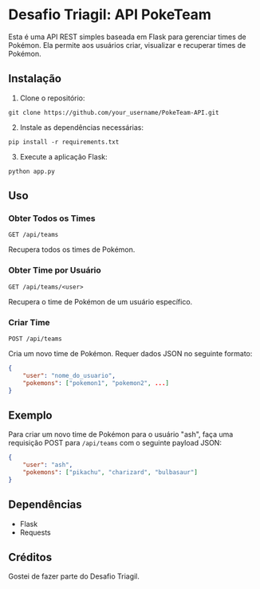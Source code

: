 # Desafio Triagil: API PokeTeam

Esta é uma API REST simples baseada em Flask para gerenciar times de Pokémon. Ela permite aos usuários criar, visualizar e recuperar times de Pokémon.

## Instalação

1. Clone o repositório:

```
git clone https://github.com/your_username/PokeTeam-API.git
```

2. Instale as dependências necessárias:

```
pip install -r requirements.txt
```

3. Execute a aplicação Flask:

```
python app.py
```

## Uso

### Obter Todos os Times

```
GET /api/teams
```

Recupera todos os times de Pokémon.

### Obter Time por Usuário

```
GET /api/teams/<user>
```

Recupera o time de Pokémon de um usuário específico.

### Criar Time

```
POST /api/teams
```

Cria um novo time de Pokémon. Requer dados JSON no seguinte formato:

```json
{
    "user": "nome_do_usuario",
    "pokemons": ["pokemon1", "pokemon2", ...]
}
```

## Exemplo

Para criar um novo time de Pokémon para o usuário "ash", faça uma requisição POST para `/api/teams` com o seguinte payload JSON:

```json
{
    "user": "ash",
    "pokemons": ["pikachu", "charizard", "bulbasaur"]
}
```

## Dependências

- Flask
- Requests

## Créditos

Gostei de fazer parte do Desafio Triagil.
